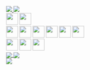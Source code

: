 <div>
  <a href="https://www.linkedin.com/in/rafaelpapastamatiou" target="_blank">
    <img
      src="https://img.shields.io/badge/LinkedIn-0077B5?style=for-the-badge&logo=linkedin&logoColor=white"
    />
  </a>
  <a href="mailto:rafael@papastamatiou.com">
    <img
      src="https://img.shields.io/badge/Gmail-D14836?style=for-the-badge&logo=gmail&logoColor=white"
    />
  </a>
</div>
<div>
  <div>
    <img
      src="https://cdn.jsdelivr.net/gh/devicons/devicon/icons/javascript/javascript-original.svg"
      height="32"
      width="32"
    />
    <img
      src="https://cdn.jsdelivr.net/gh/devicons/devicon/icons/typescript/typescript-original.svg"
      height="32"
      width="32"
    />
  </div>
  <div>
    <img
      src="https://cdn.jsdelivr.net/gh/devicons/devicon/icons/nodejs/nodejs-original.svg"
      height="32"
      width="32"
    />
    <img
      src="https://cdn.jsdelivr.net/gh/devicons/devicon/icons/react/react-original.svg"
      height="32"
      width="32"
    />
    <img
      src="https://cdn.jsdelivr.net/gh/devicons/devicon/icons/nextjs/nextjs-original.svg"
      height="32"
      width="32"
    />
    <img
      src="https://cdn.jsdelivr.net/gh/devicons/devicon/icons/nestjs/nestjs-plain.svg"
      height="32"
      width="32"
    />
    <img
      src="https://cdn.jsdelivr.net/gh/devicons/devicon/icons/express/express-original.svg"
      height="32"
      width="32"
    />
    <img
      src="https://cdn.jsdelivr.net/gh/devicons/devicon/icons/redux/redux-original.svg"
      height="32"
      width="32"
    />
  </div>
  <div>
    <img
      src="https://cdn.jsdelivr.net/gh/devicons/devicon/icons/mongodb/mongodb-original.svg"
      height="32"
      width="32"
    />
    <img
      src="https://cdn.jsdelivr.net/gh/devicons/devicon/icons/mysql/mysql-original.svg"
      height="32"
      width="32"
    />
    <img
      src="https://cdn.jsdelivr.net/gh/devicons/devicon/icons/postgresql/postgresql-original.svg"
      height="32"
      width="32"
    />
  </div>
</div>
<div>
  <a href="https://github.com/anuraghazra/github-readme-stats">
    <img
      align="center"
      src="https://github-readme-stats-ochre-seven.vercel.app/api?username=rafaelpapastamatiou&count_private=true&show_icons=true&theme=radical"
    />
  </a>
  <a href="https://github.com/anuraghazra/github-readme-stats">
    <img
      align="center"
      src="https://github-readme-stats-ochre-seven.vercel.app/api/top-langs/?username=rafaelpapastamatiou&layout=compact&theme=radical&langs_count=10"
    />
  </a>
</div>
<a href="https://github.com/anuraghazra/github-readme-stats">
  <img
    align="center"
    src="https://github-readme-stats-ochre-seven.vercel.app/api/wakatime?username=rafaelpapastamatiou&layout=compact&theme=radical"
  />
</a>
